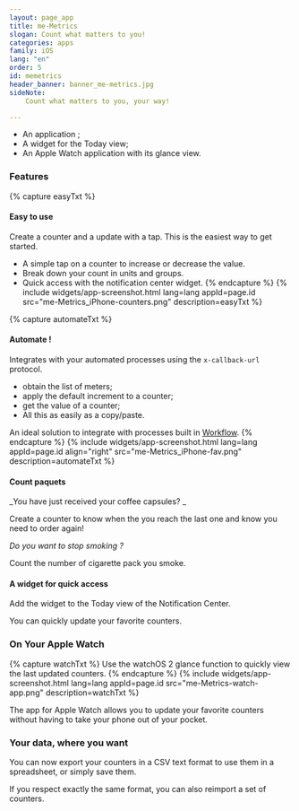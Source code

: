 ```yaml
---
layout: page_app
title: me-Metrics
slogan: Count what matters to you!
categories: apps
family: iOS
lang: "en"
order: 5
id: memetrics
header_banner: banner_me-metrics.jpg
sideNote:
    Count what matters to you, your way!

---
```


- An application ;
- A widget for the Today view;
- An Apple Watch application with its glance view.

### Features

{% capture easyTxt %}
#### Easy to use

Create a counter and a update with a tap.
This is the easiest way to get started.

- A simple tap on a counter to increase or decrease the value.
- Break down your count in units and groups.
- Quick access with the notification center widget.
{% endcapture %}
{% include widgets/app-screenshot.html 
        lang=lang appId=page.id src="me-Metrics_iPhone-counters.png"
        description=easyTxt %}


{% capture automateTxt %}
#### Automate !

Integrates with your automated processes using the `x-callback-url` protocol.

- obtain the list of meters;
- apply the default increment to a counter;
- get the value of a counter;
- All this as easily as a copy/paste.

An ideal solution to integrate with processes built in 
[Workflow](https://workflow.is/).
{% endcapture %}
{% include widgets/app-screenshot.html 
        lang=lang appId=page.id align="right"
        src="me-Metrics_iPhone-fav.png"
        description=automateTxt %}


#### Count paquets

_You have just received your coffee capsules? _

Create a counter to know when the you reach the last one 
and know you need to order again!

_Do you want to stop smoking ?_

Count the number of cigarette pack you smoke.

#### A widget for quick access

Add the widget to the Today view of the Notification Center.

You can quickly update your favorite counters.

### On Your Apple Watch

{% capture watchTxt %}
Use the watchOS 2 glance function to quickly view the 
last updated counters.
{% endcapture %}
{% include widgets/app-screenshot.html 
        lang=lang appId=page.id src="me-Metrics-watch-app.png"
        description=watchTxt %}

The app for Apple Watch allows you to update your favorite counters 
without having to take your phone out of your pocket.

### Your data, where you want

You can now export your counters in a CSV text format to use 
them in a spreadsheet, or simply save them.


If you respect exactly the same format, you can also reimport a set of counters.

